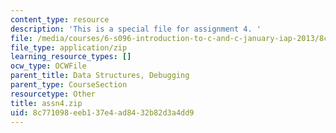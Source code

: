 ```yaml
---
content_type: resource
description: 'This is a special file for assignment 4. '
file: /media/courses/6-s096-introduction-to-c-and-c-january-iap-2013/8c771098eeb137e4ad8432b82d3a4dd9_assn4.zip
file_type: application/zip
learning_resource_types: []
ocw_type: OCWFile
parent_title: Data Structures, Debugging
parent_type: CourseSection
resourcetype: Other
title: assn4.zip
uid: 8c771098-eeb1-37e4-ad84-32b82d3a4dd9
---
```

